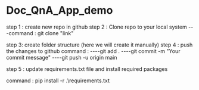 # Doc_QnA_App_demo

step 1 : create new repo in github
step 2 : Clone repo to your local system
 ---command : git clone  "link"

step 3: create folder structure (here we will create it manually)
step 4 : push the changes to github
command : 
----git add .
----git commit -m "Your commit message"
----git push -u origin main

step 5 : update requirements.txt file and install required packages
 
command : pip install -r .\requirements.txt